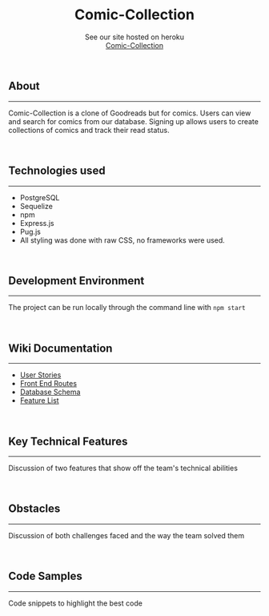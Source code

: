<h1 align="center">Comic-Collection</h1>

<p align="center">See our site hosted on heroku
<br><a href="https://comic-collections.herokuapp.com/">Comic-Collection</a></br></p>
&nbsp  

## About

___

Comic-Collection is a clone of Goodreads but for comics. Users can view and search
for comics from our database. Signing up allows users to create collections of 
comics and track their read status.

<p>&nbsp;</p>

## Technologies used

___

  - PostgreSQL
  - Sequelize
  - npm
  - Express.js
  - Pug.js
  - All styling was done with raw CSS, no frameworks were used.
  <p>&nbsp;</p>

## Development Environment

___

The project can be run locally through the command line with `npm start`
<p>&nbsp;</p>

## Wiki Documentation
___
  - [User Stories](https://github.com/sam-hearst/Comic-collection/wiki/User-Stories)
  - [Front End Routes](https://github.com/sam-hearst/Comic-collection/wiki/Frontend-Routes)
  - [Database Schema](https://drawsql.app/3headmonkeynyc/diagrams/comic-shelf-db-final-v1-0#)
  - [Feature List](https://github.com/sam-hearst/Comic-collection/wiki/Feature-List)
<p>&nbsp;</p>

## Key Technical Features

___

Discussion of two features that show off the team's technical abilities

<p>&nbsp;</p>

## Obstacles

___

Discussion of both challenges faced and the way the team solved them

<p>&nbsp;</p>

## Code Samples

___

Code snippets to highlight the best code